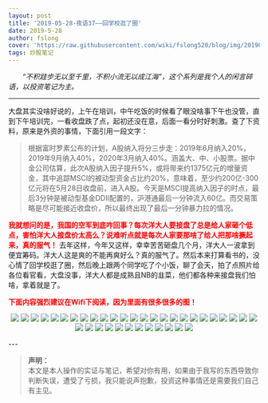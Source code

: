 ```yaml
---
layout: post
title: '2019-05-28-夜语37——回学校逛了圈'
date: 2019-5-28
author: fslong
cover: 'https://raw.githubusercontent.com/wiki/fslong520/blog/img/20190528天大/20190528天大 (13).jpg'
tags: 炒股笔记
---
```

  
&emsp;&emsp;*“不积跬步无以至千里，不积小流无以成江海”，这个系列是我个人的闲言碎语，以投资笔记为主。*  
   

---
 
大盘其实没啥好说的，上午在培训，中午吃饭的时候看了眼没啥事下午也没管，直到下午培训完，一看收盘跌了点，起初还没在意，后面一看分时好刺激。查了下资料，原来是外资的事情，下面引用一段文字：  

> 根据富时罗素公布的计划，A股纳入将分三步走：2019年6月纳入20%，2019年9月纳入40%，2020年3月纳入40%。涵盖大、中、小股票。据中金公司估算，此次A股纳入因子提升5%，或将带来约1375亿元的增量资金，其中追踪MSCI的被动型资金占比约20%，意味着，至少约200亿-300亿元将在5月28日收盘前，进入A股。今天是MSCI提高纳入因子的时点，最后3分钟是被动型基金DDII配置的，沪港通最后一分钟流入60亿。而交易策略是尽可能接近收盘价，所以最终出现了最后一分钟暴力拉的情况。

**<font color="red">我就想问的是，我国的空军到底咋回事？每次洋大人要接盘了总是给人家砸个低点，害怕洋大人接盘价太高么？说难听点就是每次人家要那啥了给人把那啥撅起来，真的服气！</font>** 去年这样，今年又这样，幸幸苦苦砸盘几个月，洋大人一波拿到便宜筹码。洋大人这是爽的不能再爽好么？真的服气了。然后本来打算看书的，没心情了回学校逛了圈，然后晚上跟两个同学吃了个小饭，聊了会天，拍了点照片给各位看官看，大盘没事，洋大人都是成熟且NB的韭菜，他们都各种来接盘我们怕啥，拿着就是了。  

**<font color="red">下面内容强烈建议在Wifi下阅读，因为里面有很多很多的图！</font>**  
<p align="center">
    <img src="https://raw.githubusercontent.com/wiki/fslong520/blog/img/20190528天大/20190528天大 (1).jpg">
    <img src="https://raw.githubusercontent.com/wiki/fslong520/blog/img/20190528天大/20190528天大 (2).jpg">
    <img src="https://raw.githubusercontent.com/wiki/fslong520/blog/img/20190528天大/20190528天大 (3).jpg">
    <img src="https://raw.githubusercontent.com/wiki/fslong520/blog/img/20190528天大/20190528天大 (4).jpg">
    <img src="https://raw.githubusercontent.com/wiki/fslong520/blog/img/20190528天大/20190528天大 (5).jpg">
    <img src="https://raw.githubusercontent.com/wiki/fslong520/blog/img/20190528天大/20190528天大 (6).jpg">
    <img src="https://raw.githubusercontent.com/wiki/fslong520/blog/img/20190528天大/20190528天大 (7).jpg">
    <img src="https://raw.githubusercontent.com/wiki/fslong520/blog/img/20190528天大/20190528天大 (8).jpg">
    <img src="https://raw.githubusercontent.com/wiki/fslong520/blog/img/20190528天大/20190528天大 (9).jpg">
    <img src="https://raw.githubusercontent.com/wiki/fslong520/blog/img/20190528天大/20190528天大 (10).jpg">
    <img src="https://raw.githubusercontent.com/wiki/fslong520/blog/img/20190528天大/20190528天大 (11).jpg">
    <img src="https://raw.githubusercontent.com/wiki/fslong520/blog/img/20190528天大/20190528天大 (12).jpg">
    <img src="https://raw.githubusercontent.com/wiki/fslong520/blog/img/20190528天大/20190528天大 (13).jpg">
    <img src="https://raw.githubusercontent.com/wiki/fslong520/blog/img/20190528天大/20190528天大 (14).jpg">
    <img src="https://raw.githubusercontent.com/wiki/fslong520/blog/img/20190528天大/20190528天大 (15).jpg">
    <img src="https://raw.githubusercontent.com/wiki/fslong520/blog/img/20190528天大/20190528天大 (16).jpg">
    <img src="https://raw.githubusercontent.com/wiki/fslong520/blog/img/20190528天大/20190528天大 (17).jpg">
    <img src="https://raw.githubusercontent.com/wiki/fslong520/blog/img/20190528天大/20190528天大 (18).jpg">
    <img src="https://raw.githubusercontent.com/wiki/fslong520/blog/img/20190528天大/20190528天大 (19).jpg">
    <img src="https://raw.githubusercontent.com/wiki/fslong520/blog/img/20190528天大/20190528天大 (20).jpg">
    <img src="https://raw.githubusercontent.com/wiki/fslong520/blog/img/20190528天大/20190528天大 (21).jpg">
    <img src="https://raw.githubusercontent.com/wiki/fslong520/blog/img/20190528天大/20190528天大 (22).jpg">
    <img src="https://raw.githubusercontent.com/wiki/fslong520/blog/img/20190528天大/20190528天大 (23).jpg">
    <img src="https://raw.githubusercontent.com/wiki/fslong520/blog/img/20190528天大/20190528天大 (24).jpg">
    <img src="https://raw.githubusercontent.com/wiki/fslong520/blog/img/20190528天大/20190528天大 (25).jpg">
    <img src="https://raw.githubusercontent.com/wiki/fslong520/blog/img/20190528天大/20190528天大 (26).jpg">
    <img src="https://raw.githubusercontent.com/wiki/fslong520/blog/img/20190528天大/20190528天大 (27).jpg">
    <img src="https://raw.githubusercontent.com/wiki/fslong520/blog/img/20190528天大/20190528天大 (28).jpg">
    <img src="https://raw.githubusercontent.com/wiki/fslong520/blog/img/20190528天大/20190528天大 (29).jpg">
    <img src="https://raw.githubusercontent.com/wiki/fslong520/blog/img/20190528天大/20190528天大 (30).jpg">
    <img src="https://raw.githubusercontent.com/wiki/fslong520/blog/img/20190528天大/20190528天大 (31).jpg">
    <img src="https://raw.githubusercontent.com/wiki/fslong520/blog/img/20190528天大/20190528天大 (32).jpg">
    <img src="https://raw.githubusercontent.com/wiki/fslong520/blog/img/20190528天大/20190528天大 (33).jpg">
    <img src="https://raw.githubusercontent.com/wiki/fslong520/blog/img/20190528天大/20190528天大 (34).jpg">
    <img src="https://raw.githubusercontent.com/wiki/fslong520/blog/img/20190528天大/20190528天大 (35).jpg">
    <img src="https://raw.githubusercontent.com/wiki/fslong520/blog/img/20190528天大/20190528天大 (36).jpg">
    <img src="https://raw.githubusercontent.com/wiki/fslong520/blog/img/20190528天大/20190528天大 (37).jpg">
</p>
---

  
> **声明：**  
> 本文是本人操作的实证与笔记，希望对你有用，如果由于我写的东西导致你判断失误，遭受了亏损，我只能说声抱歉，投资这种事情还是需要我们自己有主见。